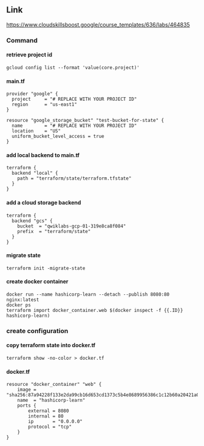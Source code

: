 ## Link
https://www.cloudskillsboost.google/course_templates/636/labs/464835

### Command

#### retrieve project id
`
gcloud config list --format 'value(core.project)'
`

#### main.tf
```
provider "google" {
  project     = "# REPLACE WITH YOUR PROJECT ID"
  region      = "us-east1"
}

resource "google_storage_bucket" "test-bucket-for-state" {
  name        = "# REPLACE WITH YOUR PROJECT ID"
  location    = "US"
  uniform_bucket_level_access = true
}
```

#### add local backend to main.tf
```
terraform {
  backend "local" {
    path = "terraform/state/terraform.tfstate"
  }
}
```

#### add a cloud storage backend
```shell
terraform {
  backend "gcs" {
    bucket  = "qwiklabs-gcp-01-319e8ca8f084"
    prefix  = "terraform/state"
  }
}
```

#### migrate state
```shell
terraform init -migrate-state
```

#### create docker container
```
docker run --name hashicorp-learn --detach --publish 8080:80 nginx:latest
docker ps
terraform import docker_container.web $(docker inspect -f {{.ID}} hashicorp-learn)
```

### create configuration

#### copy terraform state into docker.tf
`
terraform show -no-color > docker.tf
`

#### docker.tf
```
resource "docker_container" "web" {
    image = "sha256:87a94228f133e2da99cb16d653cd1373c5b4e8689956386c1c12b60a20421a02"
    name  = "hashicorp-learn"
    ports {
        external = 8080
        internal = 80
        ip       = "0.0.0.0"
        protocol = "tcp"
    }
}
```

